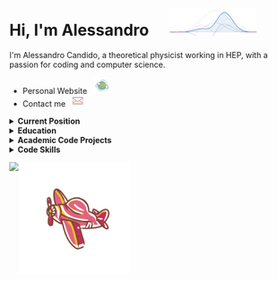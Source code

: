 # Hi, I'm Alessandro <img src="https://raw.githubusercontent.com/AleCandido/AleCandido/master/assets/spacer.png" width="30em"/><img src="https://raw.githubusercontent.com/AleCandido/AleCandido/master/assets/psi-small.gif" height="50em"/>

I'm Alessandro Candido, a theoretical physicist working in HEP, with a passion for coding and
computer science.

- Personal Website &nbsp; <a href="http://alecandido.github.io"><img src="https://raw.githubusercontent.com/AleCandido/AleCandido/master/assets/world-icon.png" height="30"/></a>
- Contact me &nbsp; <a href="mailto:candido.ale@gmail.com"><img src="https://raw.githubusercontent.com/AleCandido/AleCandido/master/assets/mail-icon.png" height="20"/></a>

<details>
  <summary> <b> Current Position </b> </summary>

## Current Position

<!--At the present time I'm a PhD student at the [University of-->
<!--Milan](https://www.unimi.it/en),-->
<!--a member of the [N3PDF](http://n3pdf.mi.infn.it/) team,-->
<!--and of the [NNPDF](http://nnpdf.mi.infn.it/) collaboration.-->

```yaml
position: PhD
supervisor: S. Forte
start_date: November, 2019
institutions:
  university: Università degli Studi di Milano
  affiliation: INFN
  team: N3PDF
  collaboration: NNPDF
```

<p align="center">
  <a href="https://www.unimi.it/en">
    <img
        src="https://raw.githubusercontent.com/AleCandido/AleCandido/master/assets/unimi_banner.png"
        alt="University of Milan"
        height="60em"
      />
  </a>
  <img
      src="https://raw.githubusercontent.com/AleCandido/AleCandido/master/assets/spacer.png"
      width="40em"
    />
  <a href="https://www.mi.infn.it/it/">
    <img
        src="https://raw.githubusercontent.com/AleCandido/AleCandido/master/assets/infn_logo.png"
        alt="INFN"
        height="60em"
      />
  </a>
  <img
      src="https://raw.githubusercontent.com/AleCandido/AleCandido/master/assets/spacer.png"
      width="40em"
    />
  <a href="http://n3pdf.mi.infn.it/">
    <img
        src="https://raw.githubusercontent.com/AleCandido/AleCandido/master/assets/n3pdf_logo.png"
        alt="N3PDF"
        height="60em"
      />
  </a>
  <!--<img-->
      <!--src="https://raw.githubusercontent.com/AleCandido/AleCandido/master/assets/spacer.png"-->
      <!--width="40em"-->
    <!--/>-->
  <!--<a href="https://erc.europa.eu/">-->
    <!--<img-->
        <!--src="https://raw.githubusercontent.com/AleCandido/AleCandido/master/assets/erc_logo1.png"-->
        <!--alt="ERC"-->
        <!--height="60em"-->
      <!--/>-->
  <!--</a>-->
  <img
      src="https://raw.githubusercontent.com/AleCandido/AleCandido/master/assets/spacer.png"
      width="40em"
    />
  <a href="http://nnpdf.mi.infn.it/">
    <img
        src="https://raw.githubusercontent.com/AleCandido/AleCandido/master/assets/nnpdf_logo.png"
        alt="NNPDF"
        height="30em"
      />
  </a>
</p>

</details>

<details>
  <summary> <b> Education </b> </summary>

## Education

```yaml
- Unipi
- SNS
```

Unipi logo

SNS logo

</details>

<details>
  <summary> <b> Academic Code Projects </b> </summary>

## Academic Code Projects

### PhD

```yaml
name: yadism - Yet Another DIS Module
subject:
  area: physics
  topic: HEP - QCD
supervisor: S. Forte
collaborators:
  - F. Hekhorn
description: |
  WIP
```

<p align="center">
  <a href="http://n3pdf.github.io/yadism">
    <img
        src="https://raw.githubusercontent.com/N3PDF/yadism/master/docs/logo/logo.png"
        alt="yadism"
        height="120em"
      />
  </a>
  <img
      src="https://raw.githubusercontent.com/AleCandido/AleCandido/master/assets/spacer.png"
      width="40em"
    />
  <a href="https://github.com/N3PDF/yadism">
    <img src="https://github-readme-stats.vercel.app/api/pin/?username=N3PDF&repo=yadism" />
  </a>
</p>

### Master Thesis

```yaml
name: CDT 2D
subject:
  area: physics
  topic: quantum gravity
  approach: asymptotic safety
supervisor: M. D'Elia
collaborators:
  - G. Clemente
description: |
  explore the space of discrete space-times in Einstein gravity applying a
  Markov Chain Monte Carlo approach, through the Metropolis-Hastings algorithm

  the considered space is made by Triangulations, suitable to approximate a
  generic space-time with a finite length scale (lattice spacing), with a
  time-sliced structure (so they are called Causal)
original: |
  in this project a 2D simulation has been implemented, with an original
  algorithm for gauge fields introduction (a U(1) gauge field is implemented,
  the algorithm is directly generalizable to SU(2) and U(N))
```

<p align="center">
  <a href="https://github.com/AleCandido/CDT_2D">
    <img src="https://github-readme-stats.vercel.app/api/pin/?username=alecandido&repo=cdt_2d" />
  </a>
</p>

</details>

<details>
  <summary> <b> Code Skills </b> </summary>

## Code Skills

</details>

<p>
<a href="https://alecandido.github.io">
  <img
     src="https://raw.githubusercontent.com/AleCandido/AleCandido/master/assets/plane.gif"
     height="200em"
     />
</a>

<a href="https://github.com/anuraghazra/github-readme-stats">
  <img align="left" src="https://github-readme-stats.vercel.app/api?username=alecandido&show_icons=true" />
</a>
</p>
<!-- ![My github stats](https://github-readme-stats.vercel.app/api?username=alecandido&show_icons=true&hide_border=true&title_color=fff&icon_color=79ff97&text_color=9f9f9f&bg_color=151515) -->
